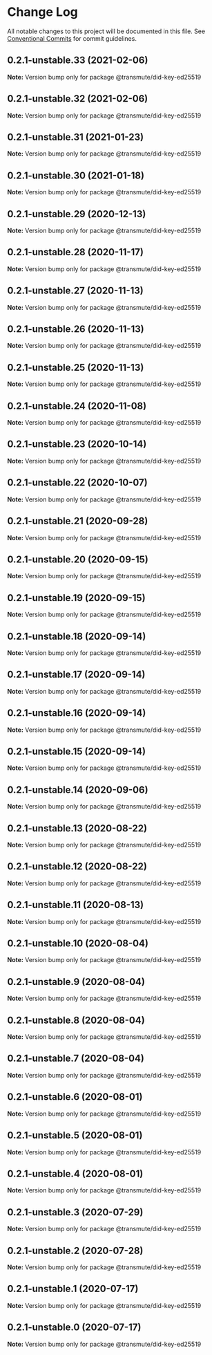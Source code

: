 # Change Log

All notable changes to this project will be documented in this file.
See [Conventional Commits](https://conventionalcommits.org) for commit guidelines.

## 0.2.1-unstable.33 (2021-02-06)

**Note:** Version bump only for package @transmute/did-key-ed25519





## 0.2.1-unstable.32 (2021-02-06)

**Note:** Version bump only for package @transmute/did-key-ed25519





## 0.2.1-unstable.31 (2021-01-23)

**Note:** Version bump only for package @transmute/did-key-ed25519





## 0.2.1-unstable.30 (2021-01-18)

**Note:** Version bump only for package @transmute/did-key-ed25519





## 0.2.1-unstable.29 (2020-12-13)

**Note:** Version bump only for package @transmute/did-key-ed25519





## 0.2.1-unstable.28 (2020-11-17)

**Note:** Version bump only for package @transmute/did-key-ed25519





## 0.2.1-unstable.27 (2020-11-13)

**Note:** Version bump only for package @transmute/did-key-ed25519





## 0.2.1-unstable.26 (2020-11-13)

**Note:** Version bump only for package @transmute/did-key-ed25519





## 0.2.1-unstable.25 (2020-11-13)

**Note:** Version bump only for package @transmute/did-key-ed25519





## 0.2.1-unstable.24 (2020-11-08)

**Note:** Version bump only for package @transmute/did-key-ed25519





## 0.2.1-unstable.23 (2020-10-14)

**Note:** Version bump only for package @transmute/did-key-ed25519





## 0.2.1-unstable.22 (2020-10-07)

**Note:** Version bump only for package @transmute/did-key-ed25519





## 0.2.1-unstable.21 (2020-09-28)

**Note:** Version bump only for package @transmute/did-key-ed25519





## 0.2.1-unstable.20 (2020-09-15)

**Note:** Version bump only for package @transmute/did-key-ed25519





## 0.2.1-unstable.19 (2020-09-15)

**Note:** Version bump only for package @transmute/did-key-ed25519





## 0.2.1-unstable.18 (2020-09-14)

**Note:** Version bump only for package @transmute/did-key-ed25519





## 0.2.1-unstable.17 (2020-09-14)

**Note:** Version bump only for package @transmute/did-key-ed25519





## 0.2.1-unstable.16 (2020-09-14)

**Note:** Version bump only for package @transmute/did-key-ed25519





## 0.2.1-unstable.15 (2020-09-14)

**Note:** Version bump only for package @transmute/did-key-ed25519





## 0.2.1-unstable.14 (2020-09-06)

**Note:** Version bump only for package @transmute/did-key-ed25519





## 0.2.1-unstable.13 (2020-08-22)

**Note:** Version bump only for package @transmute/did-key-ed25519





## 0.2.1-unstable.12 (2020-08-22)

**Note:** Version bump only for package @transmute/did-key-ed25519





## 0.2.1-unstable.11 (2020-08-13)

**Note:** Version bump only for package @transmute/did-key-ed25519





## 0.2.1-unstable.10 (2020-08-04)

**Note:** Version bump only for package @transmute/did-key-ed25519





## 0.2.1-unstable.9 (2020-08-04)

**Note:** Version bump only for package @transmute/did-key-ed25519





## 0.2.1-unstable.8 (2020-08-04)

**Note:** Version bump only for package @transmute/did-key-ed25519





## 0.2.1-unstable.7 (2020-08-04)

**Note:** Version bump only for package @transmute/did-key-ed25519





## 0.2.1-unstable.6 (2020-08-01)

**Note:** Version bump only for package @transmute/did-key-ed25519





## 0.2.1-unstable.5 (2020-08-01)

**Note:** Version bump only for package @transmute/did-key-ed25519





## 0.2.1-unstable.4 (2020-08-01)

**Note:** Version bump only for package @transmute/did-key-ed25519





## 0.2.1-unstable.3 (2020-07-29)

**Note:** Version bump only for package @transmute/did-key-ed25519





## 0.2.1-unstable.2 (2020-07-28)

**Note:** Version bump only for package @transmute/did-key-ed25519





## 0.2.1-unstable.1 (2020-07-17)

**Note:** Version bump only for package @transmute/did-key-ed25519





## 0.2.1-unstable.0 (2020-07-17)

**Note:** Version bump only for package @transmute/did-key-ed25519

